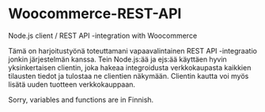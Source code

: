 # Woocommerce-REST-API
Node.js client / REST API -integration with Woocommerce

Tämä on harjoitustyönä toteuttamani vapaavalintainen REST API -integraatio jonkin järjestelmän kanssa. Tein Node.js:ää ja ejs:ää käyttäen hyvin yksinkertaisen clientin, joka hakeaa integroidusta verkkokaupasta kaikkien tilausten tiedot ja tulostaa ne clientien näkymään. Clientin kautta voi myös lisätä uuden tuotteen verkkokauppaan.

Sorry, variables and functions are in Finnish.
